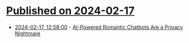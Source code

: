 # [Published on 2024-02-17](index.md)

* [2024-02-17, 12:58:00](https://soylentnews.org/article.pl?sid=24/02/16/0141235&from=rss) - [AI-Powered Romantic Chatbots Are a Privacy Nightmare](https://soylentnews.org/article.pl?sid=24/02/16/0141235&from=rss)

